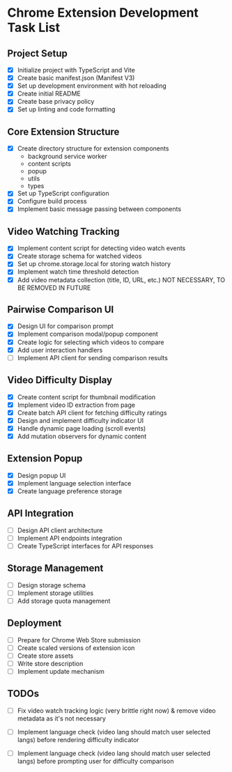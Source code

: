 # Chrome Extension Development Task List

## Project Setup
- [x] Initialize project with TypeScript and Vite
- [x] Create basic manifest.json (Manifest V3)
- [x] Set up development environment with hot reloading
- [x] Create initial README
- [x] Create base privacy policy
- [x] Set up linting and code formatting

## Core Extension Structure
- [x] Create directory structure for extension components
  - background service worker
  - content scripts
  - popup
  - utils
  - types
- [x] Set up TypeScript configuration
- [x] Configure build process
- [x] Implement basic message passing between components

## Video Watching Tracking
- [x] Implement content script for detecting video watch events
- [x] Create storage schema for watched videos
- [x] Set up chrome.storage.local for storing watch history
- [x] Implement watch time threshold detection
- [x] Add video metadata collection (title, ID, URL, etc.) NOT NECESSARY, TO BE REMOVED IN FUTURE

## Pairwise Comparison UI
- [x] Design UI for comparison prompt
- [x] Implement comparison modal/popup component
- [x] Create logic for selecting which videos to compare
- [x] Add user interaction handlers
- [ ] Implement API client for sending comparison results

## Video Difficulty Display
- [x] Create content script for thumbnail modification
- [x] Implement video ID extraction from page
- [x] Create batch API client for fetching difficulty ratings
- [x] Design and implement difficulty indicator UI
- [x] Handle dynamic page loading (scroll events)
- [x] Add mutation observers for dynamic content

## Extension Popup
- [x] Design popup UI
- [x] Implement language selection interface
- [x] Create language preference storage

## API Integration
- [ ] Design API client architecture
- [ ] Implement API endpoints integration
- [ ] Create TypeScript interfaces for API responses

## Storage Management
- [ ] Design storage schema
- [ ] Implement storage utilities
- [ ] Add storage quota management

## Deployment
- [ ] Prepare for Chrome Web Store submission
- [ ] Create scaled versions of extension icon
- [ ] Create store assets
- [ ] Write store description
- [ ] Implement update mechanism

## TODOs
- [ ] Fix video watch tracking logic (very brittle right now) & remove video metadata as it's not necessary
- [ ] Implement language check (video lang should match user selected langs) before rendering difficulty indicator
- [ ] Implement language check (video lang should match user selected langs) before prompting user for difficulty comparison

